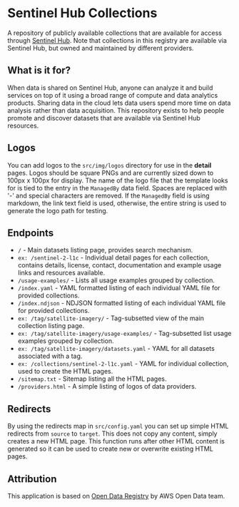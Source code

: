 # Sentinel Hub Collections

A repository of publicly available collections that are available for access through [Sentinel Hub](https://www.sentinel-hub.com/). Note that collections in this registry are available via Sentinel Hub, but owned and maintained by different providers.

## What is it for?

When data is shared on Sentinel Hub, anyone can analyze it and build services on top of it using a broad range of compute and data analytics products. Sharing data in the cloud lets data users spend more time on data analysis rather than data acquisition. This repository exists to help people promote and discover datasets that are available via Sentinel Hub resources.

## Logos
You can add logos to the `src/img/logos` directory for use in the **detail**  pages. Logos should be square PNGs and are currently sized down to 100px x 100px for display. The name of the logo file that the template looks for is tied to the entry in the `ManagedBy` data field. Spaces are replaced with '-' and special characters are removed. If the `ManagedBy` field is using markdown, the link text field is used, otherwise, the entire string is used to generate the logo path for testing.

## Endpoints
- `/` - Main datasets listing page, provides search mechanism.
- `ex: /sentinel-2-l1c` - Individual detail pages for each collection, contains details, license, contact, documentation and example usage links and resources available.
- `/usage-examples/` - Lists all usage examples grouped by collection.
- `/index.yaml` - YAML formatted listing of each individual YAML file for provided collections. 
- `/index.ndjson` - NDJSON formatted listing of each individual YAML file for provided collections.
- `ex: /tag/satellite-imagery/` - Tag-subsetted view of the main collection listing page.
- `ex: /tag/satellite-imagery/usage-examples/` - Tag-subsetted list usage examples grouped by collection.
- `ex: /tag/satellite-imagery/datasets.yaml` - YAML for all datasets associated with a tag.
- `ex: /collections/sentinel-2-l1c.yaml` - YAML for individual collection, used to create the HTML pages.
- `/sitemap.txt` - Sitemap listing all the HTML pages.
- `/providers.html` - A simple listing of logos of data providers.

## Redirects
By using the redirects map in `src/config.yaml` you can set up simple HTML redirects from `source` to `target`. This does not copy any content, simply creates a new HTML page. This function runs after other HTML content is generated so it can be used to create new or overwrite existing HTML pages.

## Attribution
This application is based on [Open Data Registry](https://github.com/awslabs/open-data-registry) by AWS Open Data team. 

